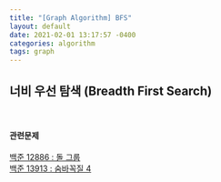 ```yaml
---
title: "[Graph Algorithm] BFS"
layout: default
date: 2021-02-01 13:17:57 -0400
categories: algorithm
tags: graph
---
```


## 너비 우선 탐색 (Breadth First Search)

<br>

#### 관련문제  
[백준 12886 : 돌 그룹](https://www.acmicpc.net/problem/12886)  
[백준 13913 : 숨바꼭질 4](https://www.acmicpc.net/problem/13913)

<br>
<br>
<br>